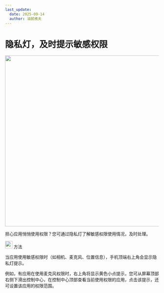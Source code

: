 ```yaml
---
last_update:
  date: 2025-09-14
  author: 油腻樵夫
---
```


# 隐私灯，及时提示敏感权限

<img src="https://tips-p01-drcn.dbankcdn.cn/MODEL/DOC/C00B031/resource/card/202502281vpXhm/zh-cn/image/figure/20005759_f002_PermissionLight.png" width="560" height=""/>


担心应用悄悄使用权限？您可通过隐私灯了解敏感权限使用情况，及时处理。

<img src="https://tips-p01-drcn.dbankcdn.cn/MODEL/EMUI/C00B030/resource/card/202503041becsx/zh-cn/image/common/buttons/fig_method.png" width="24" height="24"/> 方法

当应用使用敏感权限时（如相机、麦克风、位置信息），手机顶端右上角会显示隐私灯提示。

例如，有应用在使用麦克风权限时，右上角将显示黄色小点提示，您可从屏幕顶部右侧下滑出控制中心，在控制中心顶部查看当前使用权限的应用，点击该提示，还可设置该应用的权限范围。


